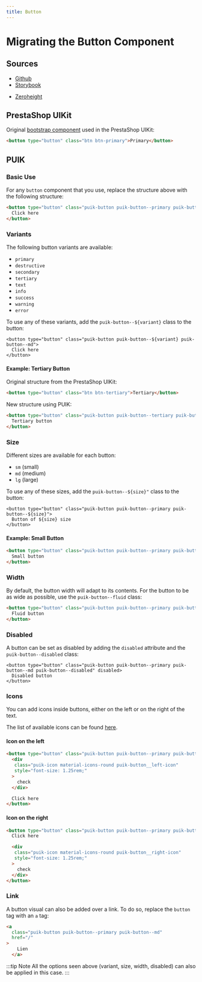 ```yaml
---
title: Button
---
```


# Migrating the Button Component

## Sources

- [Github](https://github.com/PrestaShopCorp/puik/tree/main/packages/components/button)
- [Storybook](https://uikit.prestashop.com/?path=/story/components-button--default)
<!-- - [Figma](https://www.figma.com/file/CUc5n1r2UIH30Tqec5DOvN/PrestaShop-Design-Kit?node-id=3633-20995&t=9EjJ88PaDg6dpkhT-0) -->
- [Zeroheight](https://zeroheight.com/47c0ab1be/p/9052bc-buttons/b/27e71a)

## PrestaShop UIKit

Original [bootstrap component](https://getbootstrap.com/docs/4.0/components/buttons/) used in the PrestaShop UIKit: 

```html
<button type="button" class="btn btn-primary">Primary</button>
```

## PUIK

### Basic Use

For any `button` component that you use, replace the structure above with the following structure:

```html
<button type="button" class="puik-button puik-button--primary puik-button--md">
  Click here
</button>
```

### Variants

The following button variants are available:
  - `primary`
  - `destructive`
  - `secondary`
  - `tertiary`
  - `text`
  - `info`
  - `success`
  - `warning`
  - `error`

To use any of these variants, add the `puik-button--${variant}` class to the button:

```html{1}
<button type="button" class="puik-button puik-button--${variant} puik-button--md">
  Click here
</button>
```

#### Example: Tertiary Button

Original structure from the PrestaShop UIKit:

```html
<button type="button" class="btn btn-tertiary">Tertiary</button>
```

New structure using PUIK:

```html
<button type="button" class="puik-button puik-button--tertiary puik-button--md">
  Tertiary button
</button>
```

### Size

Different sizes are available for each button:
- `sm` (small)
- `md` (medium)
- `lg` (large)

To use any of these sizes, add the `puik-button--${size}"` class to the button:

```html{1}
<button type="button" class="puik-button puik-button--primary puik-button--${size}">
  Button of ${size} size
</button>
```

#### Example: Small Button

```html
<button type="button" class="puik-button puik-button--primary puik-button--sm">
  Small button
</button>
```

### Width

By default, the button width will adapt to its contents. For the button to be as wide as possible, use the `puik-button--fluid` class:

```html
<button type="button" class="puik-button puik-button--primary puik-button--md puik-button--fluid">
  Fluid button
</button>
```

### Disabled

A button can be set as disabled by adding the `disabled` attribute and the `puik-button--disabled` class:

```html{1}
<button type="button" class="puik-button puik-button--primary puik-button--md puik-button--disabled" disabled>
  Disabled button
</button>
```

### Icons

You can add icons inside buttons, either on the left or on the right of the text.

The list of available icons can be found [here](https://www.figma.com/file/CUc5n1r2UIH30Tqec5DOvN/PrestaShop-Design-Kit?node-id=49-12965&t=nllH1z52Z4F1eE3k-0).

#### Icon on the left

```html
<button type="button" class="puik-button puik-button--primary puik-button--md">
  <div
   class="puik-icon material-icons-round puik-button__left-icon"
   style="font-size: 1.25rem;"
  >
    check
  </div>

  Click here
</button>
```
#### Icon on the right

```html
<button type="button" class="puik-button puik-button--primary puik-button--md">
  Click here

  <div
   class="puik-icon material-icons-round puik-button__right-icon"
   style="font-size: 1.25rem;"
  >
    check
  </div>
</button>
```

### Link

A button visual can also be added over a link. To do so, replace the `button` tag with an `a` tag:

```html
<a
  class="puik-button puik-button--primary puik-button--md"
  href="/"
>
    Lien
  </a>
```

:::tip Note
All the options seen above (variant, size, width, disabled) can also be applied in this case.
:::